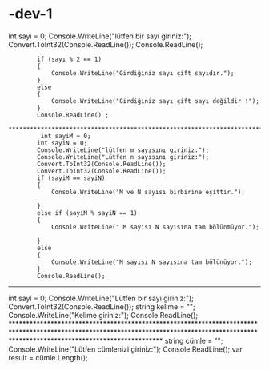 # -dev-1
 int sayı = 0;
            Console.WriteLine("lütfen bir sayı giriniz:");
             Convert.ToInt32(Console.ReadLine());
            Console.ReadLine();
           
            if (sayı % 2 == 1)
            {
                Console.WriteLine("Girdiğiniz sayı çift sayıdır.");
            }
            else
            {
                Console.WriteLine("Girdiğiniz sayı çift sayı değildir !");
            }
            Console.ReadLine() ;
            *************************************************************************************************************************************
             int sayiM = 0;
            int sayiN = 0;
            Console.WriteLine("lütfen m sayısını giriniz:");
            Console.WriteLine("Lütfen n sayısını giriniz:");
            Convert.ToInt32(Console.ReadLine());
            Convert.ToInt32(Console.ReadLine());
            if (sayiM == sayiN)
            {
                Console.WriteLine("M ve N sayısı birbirine eşittir.");

            }
            else if (sayiM % sayiN == 1)
            {
                Console.WriteLine(" M sayısı N sayısına tam bölünmüyor.");

            }
            else
            {
                Console.WriteLine("M sayısı N sayısına tam bölünüyor.");
            }
            Console.ReadLine();
***********************************************************************************************************************************************************************
 int sayi = 0;
            Console.WriteLine("Lütfen bir sayı giriniz:");
            Convert.ToInt32(Console.ReadLine());
            string kelime = "";
            Console.WriteLine("Kelime giriniz:");
            Console.ReadLine();
            ******************************************************************************************************************************************************************************************
             string cümle = "";
            Console.WriteLine("Lütfen cümlenizi giriniz:");
            Console.ReadLine();
            var result = cümle.Length();
